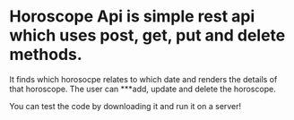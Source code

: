 # Horoscope Api is simple rest api which uses post, get, put and delete methods. 
It finds which horosocpe relates to which date and renders the details of that horoscope. The user can 
***add, update and delete the horoscope.

You can test the code by downloading it and run it on a server!

